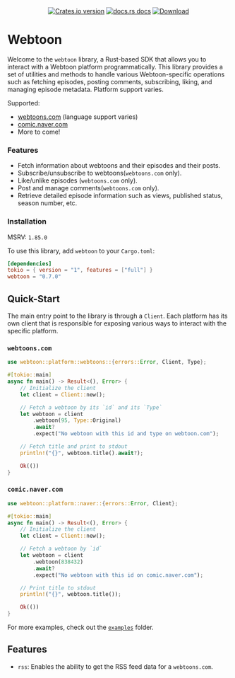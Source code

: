 <div align="center">
  <!-- Version -->
  <a href="https://crates.io/crates/webtoon">
    <img src="https://img.shields.io/crates/v/webtoon.svg?style=flat-square"
    alt="Crates.io version" /></a>
  <!-- Docs -->
  <a href="https://docs.rs/webtoon">
  <img src="https://img.shields.io/badge/docs-latest-blue.svg?style=flat-square" alt="docs.rs docs" /></a>
  <!-- Downloads -->
  <a href="https://crates.io/crates/webtoon">
    <img src="https://img.shields.io/crates/d/webtoon.svg?style=flat-square" alt="Download" />
  </a>
</div>

# Webtoon

Welcome to the `webtoon` library, a Rust-based SDK that allows you to interact with a Webtoon platform programmatically.
This library provides a set of utilities and methods to handle various Webtoon-specific operations such as fetching episodes,
posting comments, subscribing, liking, and managing episode metadata. Platform support varies.

Supported:
- [webtoons.com](https://www.webtoons.com/) (language support varies)
- [comic.naver.com](https://comic.naver.com/)
- More to come!

### Features

- Fetch information about webtoons and their episodes and their posts.
- Subscribe/unsubscribe to webtoons(`webtoons.com` only).
- Like/unlike episodes (`webtoons.com` only).
- Post and manage comments(`webtoons.com` only).
- Retrieve detailed episode information such as views, published status, season number, etc.

### Installation

MSRV: `1.85.0`

To use this library, add `webtoon` to your `Cargo.toml`:

```toml
[dependencies]
tokio = { version = "1", features = ["full"] }
webtoon = "0.7.0"
```

## Quick-Start

The main entry point to the library is through a `Client`. Each platform has its own client that is responsible for
exposing various ways to interact with the specific platform.

### `webtoons.com`

```rust
use webtoon::platform::webtoons::{errors::Error, Client, Type};

#[tokio::main]
async fn main() -> Result<(), Error> {
    // Initialize the client
    let client = Client::new();

    // Fetch a webtoon by its `id` and its `Type`
    let webtoon = client
        .webtoon(95, Type::Original)
        .await?
        .expect("No webtoon with this id and type on webtoon.com");

    // Fetch title and print to stdout
    println!("{}", webtoon.title().await?);

    Ok(())
}

```

### `comic.naver.com`

```rust
use webtoon::platform::naver::{errors::Error, Client};

#[tokio::main]
async fn main() -> Result<(), Error> {
    // Initialize the client
    let client = Client::new();

    // Fetch a webtoon by `id`
    let webtoon = client
        .webtoon(838432)
        .await?
        .expect("No webtoon with this id on comic.naver.com");

    // Print title to stdout
    println!("{}", webtoon.title());

    Ok(())
}
```

For more examples, check out the [`examples`](https://github.com/Webtoon-Studio/webtoon/tree/main/examples) folder.

## Features

- `rss`: Enables the ability to get the RSS feed data for a `webtoons.com`.
